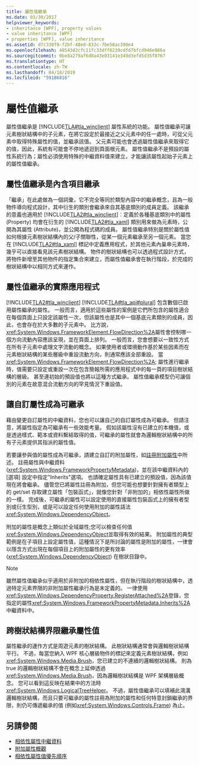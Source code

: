 ```yaml
---
title: 屬性值繼承
ms.date: 03/30/2017
helpviewer_keywords:
- inheritance [WPF], property values
- value inheritance [WPF]
- properties [WPF], value inheritance
ms.assetid: d7c338f9-f2bf-48ed-832c-7be58ac390e4
ms.openlocfilehash: 48543d2cfc11fc33dff6239cdfd7bfcd946e986a
ms.sourcegitcommit: 0be8a279af6d8a43e03141e349d3efd5d35f8767
ms.translationtype: HT
ms.contentlocale: zh-TW
ms.lasthandoff: 04/18/2019
ms.locfileid: "59186816"
---
```

# <a name="property-value-inheritance"></a>屬性值繼承
屬性值繼承是 [!INCLUDE[TLA#tla_winclient](../../../../includes/tlasharptla-winclient-md.md)] 屬性系統的功能。 屬性值繼承可讓元素樹狀結構中的子元素，在將它設定於最接近之父元素中的任一處時，可從父元素中取得特殊屬性的值，並繼承該值。 父元素可能也會透過屬性值繼承來取得它的值，因此，系統有可能會不停地遞迴到頁面根元素。 屬性值繼承不是預設的屬性系統行為；屬性必須使用特殊的中繼資料值來建立，才能讓該屬性起始子元素上的屬性值繼承。  

<a name="Property_Value_Inheritance_is_Containment_Inheritance"></a>   
## <a name="property-value-inheritance-is-containment-inheritance"></a>屬性值繼承是內含項目繼承  
 「繼承」在此處做為一個詞彙，它不完全等同於類型內容中的繼承概念，且為一般物件導向程式設計，其中衍生的類別會繼承來自其基底類別的成員定義。 該繼承的意義也適用於 [!INCLUDE[TLA2#tla_winclient](../../../../includes/tla2sharptla-winclient-md.md)]︰定義於各種基底類別中的屬性 (Property) 均會在衍生的 [!INCLUDE[TLA2#tla_xaml](../../../../includes/tla2sharptla-xaml-md.md)] 類別用來做為元素時，公開為其屬性 (Attribute)，並公開為程式碼的成員。 屬性值繼承特別是關於屬性值如何根據元素樹狀結構內的父/子關聯性，從某一個元素繼承至另一個元素。 當您在 [!INCLUDE[TLA2#tla_xaml](../../../../includes/tla2sharptla-xaml-md.md)] 標記中定義應用程式，於其他元素內巢串元素時，幾乎可以直接看見該元素樹狀結構。 物件的樹狀結構也可以透過程式設計方式，將物件新增至其他物件的指定集合來建立，而屬性值繼承會在執行階段，於完成的樹狀結構中以相同方式來運作。  
  
<a name="Practical_Applications_of_Property_Value_Inheritance"></a>   
## <a name="practical-applications-of-property-value-inheritance"></a>屬性值繼承的實際應用程式  
 [!INCLUDE[TLA2#tla_winclient](../../../../includes/tla2sharptla-winclient-md.md)] [!INCLUDE[TLA#tla_api#plural](../../../../includes/tlasharptla-apisharpplural-md.md)] 包含數個已啟用屬性繼承的屬性。 一般而言，適用於這些屬性的案例是它們所包含的屬性適合在每個頁面上只設定該屬性一次，但該屬性也是其中一個基底元素類別的成員，因此，也會存在於大多數的子元素中。 比方說，<xref:System.Windows.FrameworkElement.FlowDirection%2A>屬性會控制哪一個方向流動內容應該呈現，並在頁面上排列。 一般而言，您會想要以一致性方式在所有子元素中處理文字流動的概念。 如果使用者或環境動作基於某些因素而在元素樹狀結構的某些層級中重設流動方向，則通常應該全部重設。 當<xref:System.Windows.FrameworkElement.FlowDirection%2A>; 屬性進行繼承時，值需要只設定或重設一次在包含簡報所需的應用程式中的每一頁的項目樹狀結構的層級。 甚至連初始的預設值也將以這種方式繼承。 屬性值繼承模型仍可讓個別的元素在故意混合流動方向的罕見情況下重設值。  
  
<a name="Making_a_Custom_Property_Inheritable"></a>   
## <a name="making-a-custom-property-inheritable"></a>讓自訂屬性成為可繼承  
 藉由變更自訂屬性的中繼資料，您也可以讓自己的自訂屬性成為可繼承。 但請注意，將屬性指定為可繼承有一些效能考量。 假如該屬性沒有已建立的本機值，或是透過樣式、範本或資料繫結取得的值，可繼承的屬性就會為邏輯樹狀結構中的所有子元素提供其指派的屬性值。  
  
 若要讓參與值的屬性成為可繼承，請建立自訂的附加屬性，如[註冊附加屬性](how-to-register-an-attached-property.md)中所述。 註冊屬性與中繼資料 (<xref:System.Windows.FrameworkPropertyMetadata>)，並在該中繼資料內的 [選項] 設定中指定"Inherits"選項。 也請確定屬性具有已建立的預設值，因為該值現在將會繼承。 儘管您已將屬性註冊為附加，但您可能也想要針對擁有者類型上的 get/set 存取建立屬性「包裝函式」，就像您針對「非附加的」相依性屬性所做的一樣。 完成後，可繼承的屬性可以設定使用的直接屬性包裝函式上的擁有者型別或衍生型別，或是可以設定任何使用附加的屬性語法<xref:System.Windows.DependencyObject>。  
  
 附加的屬性是概念上類似於全域屬性;您可以檢查任何值<xref:System.Windows.DependencyObject>並取得有效的結果。 附加屬性的典型範例是在子項目上設定屬性值，這種情況下是所討論的屬性是附加的屬性，一律會以隱含方式出現在每個項目上的附加屬性的更有效率 (<xref:System.Windows.DependencyObject>) 在樹狀目錄中。  
  
> [!NOTE]
>  雖然屬性值繼承似乎適用於非附加的相依性屬性，但在執行階段的樹狀結構中，透過特定元素界限的非附加屬性繼承行為是未定義的。 一律使用<xref:System.Windows.DependencyProperty.RegisterAttached%2A>登錄，您指定的屬性<xref:System.Windows.FrameworkPropertyMetadata.Inherits%2A>中繼資料中。  
  
<a name="InheritanceContext"></a>   
## <a name="inheriting-property-values-across-tree-boundaries"></a>跨樹狀結構界限繼承屬性值  
 屬性繼承的運作方式是周遊元素的樹狀結構。 此樹狀結構通常會與邏輯樹狀結構平行。 不過，每當您納入 WPF 核心層級物件的標記來定義元素樹狀結構，例如<xref:System.Windows.Media.Brush>，您已建立的不連續的邏輯樹狀結構。 則為 true 的邏輯樹狀結構不會在概念上延伸透過<xref:System.Windows.Media.Brush>，因為邏輯樹狀結構是 WPF 架構層級概念。 您可以看到這反映在結果中的方法時<xref:System.Windows.LogicalTreeHelper>。 不過，屬性值繼承可以填補此鴻溝邏輯樹狀結構，而且只要可繼承的屬性註冊為附加的屬性和任何特意封鎖繼承的界限，則仍可傳遞繼承的值 (例如<xref:System.Windows.Controls.Frame>) 為止。  
  
## <a name="see-also"></a>另請參閱

- [相依性屬性中繼資料](dependency-property-metadata.md)
- [附加屬性概觀](attached-properties-overview.md)
- [相依性屬性值優先順序](dependency-property-value-precedence.md)
